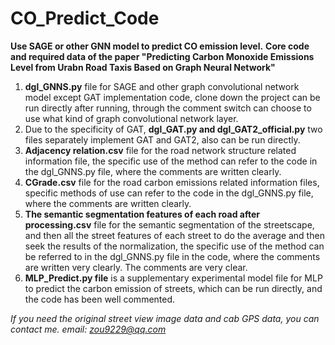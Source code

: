 # CO_Predict_Code
**Use SAGE or other GNN model to predict CO emission level.**
**Core code and required data of the paper "Predicting Carbon Monoxide Emissions Level from Urabn Road Taxis Based on Graph Neural Network"**

1. **dgl_GNNS.py** file for SAGE and other graph convolutional network model except GAT implementation code, clone down the project can be run directly after running, through the comment switch can choose to use what kind of graph convolutional network layer.
2. Due to the specificity of GAT, **dgl_GAT.py and dgl_GAT2_official.py** two files separately implement GAT and GAT2, also can be run directly.
3. **Adjacency relation.csv** file for the road network structure related information file, the specific use of the method can refer to the code in the dgl_GNNS.py file, where the comments are written clearly.
4. **CGrade.csv** file for the road carbon emissions related information files, specific methods of use can refer to the code in the dgl_GNNS.py file, where the comments are written clearly.
5. **The semantic segmentation features of each road after processing.csv** file for the semantic segmentation of the streetscape, and then all the street features of each street to do the average and then seek the results of the normalization, the specific use of the method can be referred to in the dgl_GNNS.py file in the code, where the comments are written very clearly. The comments are very clear.
6. **MLP_Predict.py file** is a supplementary experimental model file for MLP to predict the carbon emission of streets, which can be run directly, and the code has been well commented.

*If you need the original street view image data and cab GPS data, you can contact me. email: zou9229@qq.com*
